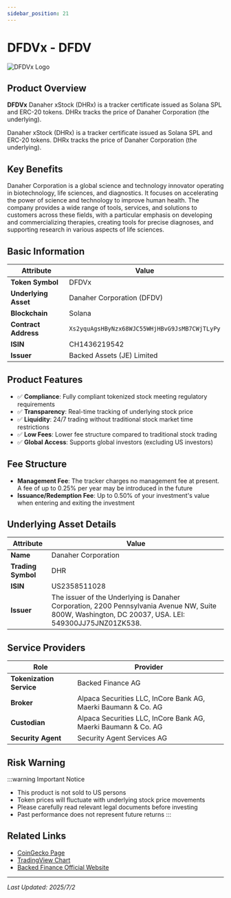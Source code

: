 ```yaml
---
sidebar_position: 21
---
```


# DFDVx - DFDV

![DFDVx Logo](/img/tokens/dfdvx.svg)

## Product Overview

**DFDVx** Danaher xStock (DHRx) is a tracker certificate issued as Solana SPL and ERC-20 tokens. DHRx tracks the price of Danaher Corporation (the underlying).

Danaher xStock (DHRx) is a tracker certificate issued as Solana SPL and ERC-20 tokens. DHRx tracks the price of Danaher Corporation (the underlying).

## Key Benefits

Danaher Corporation is a global science and technology innovator operating in biotechnology, life sciences, and diagnostics. It focuses on accelerating the power of science and technology to improve human health. The company provides a wide range of tools, services, and solutions to customers across these fields, with a particular emphasis on developing and commercializing therapies, creating tools for precise diagnoses, and supporting research in various aspects of life sciences.

## Basic Information

| Attribute | Value |
|------|----|
| **Token Symbol** | DFDVx |
| **Underlying Asset** | Danaher Corporation (DFDV) |
| **Blockchain** | Solana |
| **Contract Address** | `Xs2yquAgsHByNzx68WJC55WHjHBvG9JsMB7CWjTLyPy` |
| **ISIN** | CH1436219542 |
| **Issuer** | Backed Assets (JE) Limited |

## Product Features

- ✅ **Compliance**: Fully compliant tokenized stock meeting regulatory requirements
- ✅ **Transparency**: Real-time tracking of underlying stock price
- ✅ **Liquidity**: 24/7 trading without traditional stock market time restrictions
- ✅ **Low Fees**: Lower fee structure compared to traditional stock trading
- ✅ **Global Access**: Supports global investors (excluding US investors)

## Fee Structure

- **Management Fee**: The tracker charges no management fee at present. A fee of up to 0.25% per year may be introduced in the future
- **Issuance/Redemption Fee**: Up to 0.50% of your investment's value when entering and exiting the investment

## Underlying Asset Details

| Attribute | Value |
|------|----|
| **Name** | Danaher Corporation |
| **Trading Symbol** | DHR |
| **ISIN** | US2358511028 |
| **Issuer** | The issuer of the Underlying is Danaher Corporation, 2200 Pennsylvania Avenue NW, Suite 800W, Washington, DC 20037, USA. LEI: 549300JJ75JNZ01ZK538. |

## Service Providers

| Role | Provider |
|------|----|
| **Tokenization Service** | Backed Finance AG |
| **Broker** | Alpaca Securities LLC, InCore Bank AG, Maerki Baumann & Co. AG |
| **Custodian** | Alpaca Securities LLC, InCore Bank AG, Maerki Baumann & Co. AG |
| **Security Agent** | Security Agent Services AG |

## Risk Warning

:::warning Important Notice
- This product is not sold to US persons
- Token prices will fluctuate with underlying stock price movements
- Please carefully read relevant legal documents before investing
- Past performance does not represent future returns
:::

## Related Links

- [CoinGecko Page](https://www.coingecko.com/)
- [TradingView Chart](https://www.tradingview.com/)
- [Backed Finance Official Website](https://backed.fi/)

---

*Last Updated: 2025/7/2*
